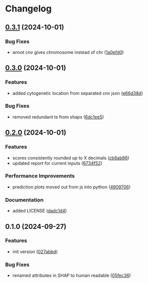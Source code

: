 # Changelog

## [0.3.1](https://github.com/cuspuk/genovisio_reporting/compare/v0.3.0...v0.3.1) (2024-10-01)


### Bug Fixes

* annot cnv gives chromosome instead of chr ([1a0efd0](https://github.com/cuspuk/genovisio_reporting/commit/1a0efd0351be9763d21563a3c772ce1836b9a1e6))

## [0.3.0](https://github.com/cuspuk/genovisio_reporting/compare/v0.2.0...v0.3.0) (2024-10-01)


### Features

* added cytogenetic location from separated cnv json ([e66d38d](https://github.com/cuspuk/genovisio_reporting/commit/e66d38df8e65d032c6cbbdf4f57e986461a96028))


### Bug Fixes

* removed redundant ts from shaps ([6dc1ee5](https://github.com/cuspuk/genovisio_reporting/commit/6dc1ee5429460931644f0b60616702df6675c769))

## [0.2.0](https://github.com/cuspuk/genovisio_reporting/compare/v0.1.0...v0.2.0) (2024-10-01)


### Features

* scores consistently rounded up to X decimals ([cb6ab86](https://github.com/cuspuk/genovisio_reporting/commit/cb6ab8612b1792690343db6ac57b1ef91666f569))
* updated report for current inputs ([6734f52](https://github.com/cuspuk/genovisio_reporting/commit/6734f520abe40682dcca86cff3c5df0b1c15a334))


### Performance Improvements

* prediction plots moved out from js into python ([4909706](https://github.com/cuspuk/genovisio_reporting/commit/49097068d9aa8aded239fc45db0ebbb9cfb74a8b))


### Documentation

* added LICENSE ([dadc1d4](https://github.com/cuspuk/genovisio_reporting/commit/dadc1d4474cebd10a3f383e6b5f30dfbc717a63f))

## 0.1.0 (2024-09-27)


### Features

* init version ([027abbd](https://github.com/cuspuk/genovisio_reporting/commit/027abbd246aafd62cec49de2a72668dc71269761))


### Bug Fixes

* renamed attributes in SHAP to human readable ([05fec36](https://github.com/cuspuk/genovisio_reporting/commit/05fec36b0934ebeac1b8dc4b103da05b6d7c2b21))
